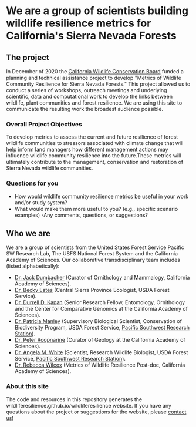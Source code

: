 # We are a group of scientists building wildlife resilience metrics for California's Sierra Nevada Forests

## The project

In December of 2020 the [California Wildlife Conservation Board](https://wcb.ca.gov/) funded a planning and technical assistance project to develop "Metrics of Wildlife Community Resilience for Sierra Nevada Forests." This project allowed us to conduct a series of workshops, outreach meetings and underlying scientific, data and computational work to develop the links between wildlife, plant communities and forest resilience. We are using this site to communicate the resulting work the broadest audience possible.

### Overall Project Objectives

To develop metrics to assess the current and future resilience of forest wildlife communities to stressors associated with climate change that will help inform land managers how different management actions may influence wildlife community resilience into the future.These metrics will ultimately contribute to the management, conservation and restoration of Sierra Nevada wildlife communities.

### Questions for you

-   How would wildlife community resilience metrics be useful in your work and/or study system?
-   What would make them more useful to you? (e.g., specific scenario examples) -Any comments, questions, or suggestions?

## Who we are

We are a group of scientists from the United States Forest Service Pacific SW Research Lab, The USFS National Forest System and the California Academy of Sciences. Our collaborative transdisciplinary team includes (listed alphabetically):

-   [Dr. Jack Dumbacher](https://www.calacademy.org/staff/ibss/ornithology-and-mammalogy/jack-dumbacher) (Curator of Ornithology and Mammalogy, California Academy of Sciences).
-   [Dr. Becky Estes](https://www.fs.usda.gov/detail/r5/plants-animals/?cid=stelprdb5437882) (Central Sierra Province Ecologist, USDA Forest Service).
-   [Dr. Durrell D. Kapan](https://www.calacademy.org/staff/ibss/microbiology/durrell-kapan) (Senior Research Fellow, Entomology, Ornithology and the Center for Comparative Genomics at the California Academy of Sciences).
-   [Dr. Patricia Manley](https://www.fs.usda.gov/research/about/people/pmanley#products-tab) (Supervisory Biological Scientist, Conservation of Biodiversity Program, USDA Forest Service, [Pacific Southwest Research Station](https://www.fs.usda.gov/research/psw)).
-   [Dr. Peter Roopnarine](https://www.calacademy.org/staff/ibss/invertebrate-zoology-and-geology/peter-roopnarine) (Curator of Geology at the California Academy of Sciences).
-   [Dr. Angela M. White](https://www.fs.usda.gov/research/about/people/angelawhite) (Scientist, Research Wildlife Biologist, USDA Forest Service, [Pacific Southwest Research Station](https://www.fs.usda.gov/research/psw)).
-   [Dr. Rebecca Wilcox](https://scholar.google.com/citations?hl=en&user=1uCsxdkAAAAJ&view_op=list_works&sortby=pubdate) (Metrics of Wildlife Resilience Post-doc, California Academy of Sciences).

### About this site

The code and resources in this repository generates the wildliferesilience.github.io/wildliferesilience website. If you have any questions about the project or suggestions for the website, please <a href="mailto:wildliferesilience@gmail.com">contact us!</a>

<!-- ::: columns -->

<!-- ::: {.column width="100%"} -->

<!-- ![](images/Logo_of_the_United_States_Forest_Service.svg.png){alt="United States Forest Service" fig-align="left" width="90"} ![](images/Academy_Logo-Horizontal-Academy_Green.png){fig-align="right" width="270"} -->

<!-- ::: -->

<!-- ::: -->
